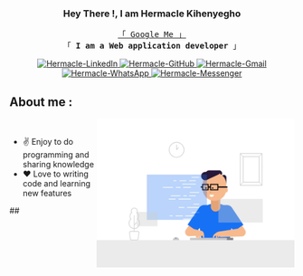 <!-- Intro  -->

<h3 align="center">Hey There !, I am Hermacle Kihenyegho</h3>

<p align="center"> 
  <samp>
    <a href="https://www.google.com/search?q=Hermacle+Kihenyegho">「 Google Me 」</a>
    <br>
    「 <b> I am a Web application developer </b> 」
    <br>
  </samp>
</p>

<p align="center">
    <a href="https://www.linkedin.com/in/hermacle-kih" target="_blank">
        <img src="https://img.shields.io/badge/LinkedIn-0077B5?style=for-the-badge&logo=linkedin&logoColor=white" alt="Hermacle-LinkedIn" />
    </a>
    <a href="https://github.com/Hermacle" target="_blank">
        <img src="https://img.shields.io/badge/GitHub-181717?style=for-the-badge&logo=github&logoColor=white" alt="Hermacle-GitHub" />
    </a>
    <a href="mailto:hermaclekih@gmail.com" target="_blank" >
        <img src="https://img.shields.io/badge/Gmail-D14836?style=for-the-badge&logo=gmail&logoColor=white" alt="Hermacle-Gmail" />
    </a>
    <a href="https://wa.me/243997447204" target="_blank">
        <img src="https://img.shields.io/badge/WhatsApp-25D366?style=for-the-badge&logo=whatsapp&logoColor=white" alt="Hermacle-WhatsApp" />
    </a>
    <a href="https://m.me/herma.kih" target="_blank">
        <img src="https://img.shields.io/badge/Messenger-00B2FF?style=for-the-badge&logo=messenger&logoColor=white" alt="Hermacle-Messenger" />
    </a>
</p> 

##  About me :
<p>
 <img align="right" width="350" src="./asserts/gif-hermacle.gif" alt="Coding gif" />
  <br />
 <ul>
   <li>✌️ Enjoy to do programming and sharing knowledge </li>
   <li>❤ Love to writing code and learning new features</li>
 </ul>
</p>
##  
 

<!--
**Hermacle/hermacle** is a ✨ _special_ ✨ repository because its `README.md` (this file) appears on your GitHub profile.

Here are some ideas to get you started:

- 🔭 I’m currently working on ...
- 🌱 I’m currently learning ...
- 👯 I’m looking to collaborate on ...
- 🤔 I’m looking for help with ...
- 💬 Ask me about ...
- 📫 How to reach me: ...
- 😄 Pronouns: ...
- ⚡ Fun fact: ...
-->
